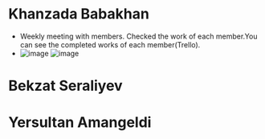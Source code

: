 # Khanzada Babakhan	
* Weekly meeting with members. Checked the work of each member.You can see the completed works of each member(Trello).
* ![image](https://user-images.githubusercontent.com/78099157/166157926-95025779-9dd7-42ad-8e73-9e55aa262d3d.png)
![image](https://user-images.githubusercontent.com/78099157/166157939-ace597ed-22eb-45b8-835d-9af17918b4e9.png)

#	Bekzat Seraliyev
# Yersultan Amangeldi
